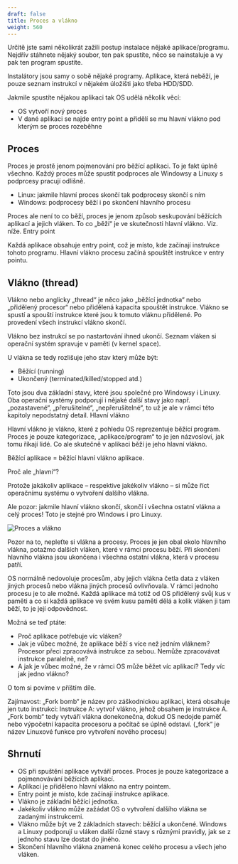 ```yaml
---
draft: false
title: Proces a vlákno
weight: 560
---
```


Určitě jste sami několikrát zažili postup instalace nějaké aplikace/programu. Nejdřív stáhnete nějaký soubor, ten pak spustíte, něco se nainstaluje a vy pak ten program spustíte.

Instalátory jsou samy o sobě nějaké programy. Aplikace, která neběží, je pouze seznam instrukcí v nějakém úložišti jako třeba HDD/SDD.

Jakmile spustíte nějakou aplikaci tak OS udělá několik věcí:

- OS vytvoří nový proces
- V dané aplikaci se najde entry point a přidělí se mu hlavní vlákno pod kterým se proces rozeběhne

## Proces

Proces je prostě jenom pojmenování pro běžící aplikaci. To je fakt úplně všechno. Každý proces může spustit podproces ale Windowsy a Linuxy s podprcesy pracují odlišně.

- Linux: jakmile hlavní proces skončí tak podprocesy skončí s ním
- Windows: podprocesy běží i po skončení hlavního procesu

Proces ale není to co běží, proces je jenom způsob seskupování běžících aplikací a jejich vláken. To co „běží“ je ve skutečnosti hlavní vlákno. Viz. níže.
Entry point

Každá aplikace obsahuje entry point, což je místo, kde začínají instrukce tohoto programu. Hlavní vlákno procesu začíná spouštět instrukce v entry pointu.

## Vlákno (thread)

Vlákno nebo anglicky „thread“ je něco jako „běžící jednotka“ nebo „přidělený procesor“ nebo přidělená kapacita spouštět instrukce. Vlákno se spustí a spouští instrukce které jsou k tomuto vláknu přidělené. Po provedení všech instrukcí vlákno skončí.

Vlákno bez instrukcí se po nastartování ihned ukončí. Seznam vláken si operační systém spravuje v paměti (v kernel space).

U vlákna se tedy rozlišuje jeho stav který může být:

- Běžící (running)
- Ukončený (terminated/killed/stopped atd.)

Toto jsou dva základní stavy, které jsou společné pro Windowsy i Linuxy. Oba operační systémy podporují i nějaké další stavy jako např. „pozastavené“, „přerušitelné“, „nepřerušitelné“, to už je ale v rámci této kapitoly nepodstatný detail.
Hlavní vlákno

Hlavní vlákno je vlákno, které z pohledu OS reprezentuje běžící program. Proces je pouze kategorizace, „aplikace/program“ to je jen názvosloví, jak tomu říkají lidé. Co ale skutečně v aplikaci běží je jeho hlavní vlákno.

Běžící aplikace = běžící hlavní vlákno aplikace.

Proč ale „hlavní“?

Protože jakákoliv aplikace – respektive jakékoliv vlákno – si může říct operačnímu systému o vytvoření dalšího vlákna.

Ale pozor: jakmile hlavní vlákno skončí, skončí i všechna ostatní vlákna a celý proces! Toto je stejné pro Windows i pro Linuxy.

![Proces a vlákno](/jak-se-stat-ajtakem/os-vrstva/proces.png)

Pozor na to, nepleťte si vlákna a procesy. Proces je jen obal okolo hlavního vlákna, potažmo dalších vláken, které v rámci procesu běží. Při skončení hlavního vlákna jsou ukončena i všechna ostatní vlákna, která v procesu patří.

OS normálně nedovoluje procesům, aby jejich vlákna četla data z vláken jiných procesů nebo vlákna jiných procesů ovlivňovala. V rámci jednoho procesu je to ale možné. Každá aplikace má totiž od OS přidělený svůj kus v paměti a co si každá aplikace ve svém kusu paměti dělá a kolik vláken ji tam běží, to je její odpovědnost.

Možná se teď ptáte:

- Proč aplikace potřebuje víc vláken?
- Jak je vůbec možné, že aplikace běží s více než jedním vláknem? Procesor přeci zpracovává instrukce za sebou. Nemůže zpracovávat instrukce paralelně, ne?
- A jak je vůbec možné, že v rámci OS může běžet víc aplikací? Tedy víc jak jedno vlákno?

O tom si povíme v příštím díle.

<div class="note1">

Zajímavost: „Fork bomb“ je název pro záškodnickou aplikaci, která obsahuje jen tuto instrukci: Instrukce A: vytvoř vlákno, jehož obsahem je instrukce A. „Fork bomb“ tedy vytváří vlákna donekonečna, dokud OS nedojde paměť nebo výpočetní kapacita procesoru a počítač se úplně odstaví. („fork“ je název Linuxové funkce pro vytvoření nového procesu)

</div>

## Shrnutí

- OS při spuštění aplikace vytváří proces. Proces je pouze kategorizace a pojmenovávání běžících aplikací.
- Aplikaci je přiděleno hlavní vlákno na entry pointem.
- Entry point je místo, kde začínají instrukce aplikace.
- Vlákno je základní běžící jednotka.
- Jakékoliv vlákno může zažádat OS o vytvoření dalšího vlákna se zadanými instrukcemi.
- Vlákno může být ve 2 základních stavech: běžící a ukončené. Windows a Linuxy podporují u vláken další různé stavy s různými pravidly, jak se z jednoho stavu lze dostat do jiného.
- Skončení hlavního vlákna znamená konec celého procesu a všech jeho vláken.